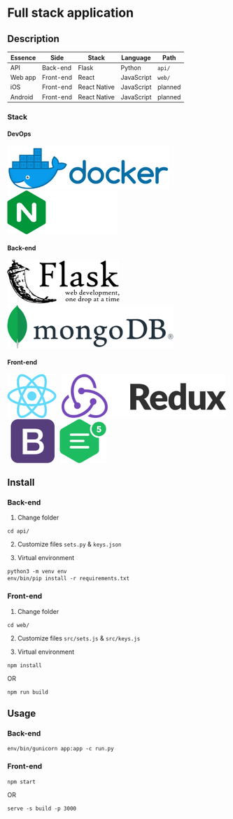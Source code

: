 # Full stack application
## Description
Essence | Side | Stack | Language | Path
---|---|---|---|---
API | Back-end | Flask | Python | ``` api/ ```
Web app | Front-end | React | JavaScript | ``` web/ ```
iOS | Front-end | React Native | JavaScript | planned
Android | Front-end | React Native | JavaScript | planned

### Stack
#### DevOps
<img src="re/img/docker.png" alt="Docker" height="100" /> &nbsp; <img src="re/img/nginx.png" alt="NGINX" height="100" />

#### Back-end
<img src="re/img/flask.png" alt="Flask" height="100" /> &nbsp; <img src="re/img/mongodb.png" alt="MongoDB" height="100" />

#### Front-end
<img src="re/img/reactjs.png" alt="ReactJS" height="100" /> &nbsp; <img src="re/img/redux.png" alt="Redux" height="100" /> &nbsp; <img src="re/img/bootstrap.png" alt="Bootstrap 4" height="100" /> &nbsp; <img src="re/img/ckeditor.png" alt="CKEditor 5" height="100" />

## Install
### Back-end
1. Change folder
```
cd api/
```

2. Customize files ``` sets.py ``` & ``` keys.json ```

3. Virtual environment
```
python3 -m venv env
env/bin/pip install -r requirements.txt
```

### Front-end
1. Change folder
```
cd web/
```

2. Customize files ``` src/sets.js ``` & ``` src/keys.js ```

3. Virtual environment
```
npm install
```

OR

```
npm run build
```

## Usage
### Back-end
```
env/bin/gunicorn app:app -c run.py
```

### Front-end
```
npm start
```

OR

```
serve -s build -p 3000
```